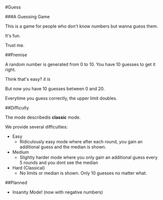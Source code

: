 #Guess

###A Guessing Game

This is a game for people who don't know numbers but wanna guess them.

It's fun.

Trust me.

##Premise

A random number is generated from 0 to 10.
You have 10 guesses to get it right.

Think that's easy?
*it is*

But now you have 10 guesses between 0 and 20.

Everytime you guess correctly, the upper limit doubles.

##Difficulty

The mode describedis **classic** mode.

We provide several difficulties:
* Easy
    - Ridiculously easy mode where after each round, you gain an additional guess and the median is shown.
* Medium
    - Slightly harder mode where you only gain an additional guess every 5 rounds and you dont see the median
* Hard (Classical)
    - No limits or median is shown. Only 10 guesses no matter what.

##Planned

* Insanity Mode! (now with negative numbers)

